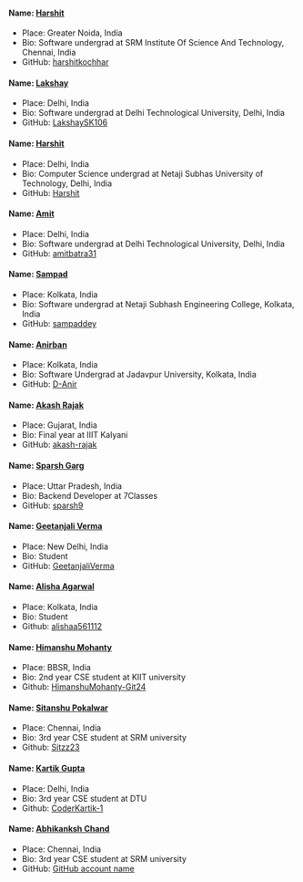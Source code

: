 #### Name: [Harshit](https://github.com/harshitkochhar)

- Place: Greater Noida, India
- Bio: Software undergrad at SRM Institute Of Science And Technology, Chennai, India
- GitHub: [harshitkochhar](https://github.com/harshitkochhar)

#### Name: [Lakshay](https://github.com/LakshaySK106)

- Place: Delhi, India
- Bio: Software undergrad at Delhi Technological University, Delhi, India
- GitHub: [LakshaySK106](https://github.com/LakshaySK106)

#### Name: [Harshit](https://github.com/HarshitMittal01)
- Place: Delhi, India
- Bio: Computer Science undergrad at Netaji Subhas University of Technology, Delhi, India
- GitHub: [Harshit](https://github.com/HarshitMittal01)

#### Name: [Amit](https://github.com/amitbatra31)

- Place: Delhi, India
- Bio: Software undergrad at Delhi Technological University, Delhi, India
- GitHub: [amitbatra31](https://github.com/amitbatra31)

#### Name: [Sampad](https://github.com/sampaddey)

- Place: Kolkata, India
- Bio: Software undergrad at Netaji Subhash Engineering College, Kolkata, India
- GitHub: [sampaddey](https://github.com/sampaddey)

#### Name: [Anirban](https://github.com/D-Anir)

- Place: Kolkata, India
- Bio: Software Undergrad at Jadavpur University, Kolkata, India
- GitHub: [D-Anir](https://github.com/D-Anir)

#### Name: [Akash Rajak](https://github.com/akash-rajak)

- Place: Gujarat, India
- Bio: Final year at IIIT Kalyani
- GitHub: [akash-rajak](https://github.com/akash-rajak)

#### Name: [Sparsh Garg](https://github.com/sparsh9)

- Place: Uttar Pradesh, India
- Bio: Backend Developer at 7Classes
- GitHub: [sparsh9](https://github.com/sparsh9)

#### Name: [Geetanjali Verma](https://github.com/geetanjaliverma)

- Place: New Delhi, India
- Bio: Student
- GitHub: [GeetanjaliVerma](https://github.com/geetanjaliverma)

#### Name: [Alisha Agarwal](https://github.com/alishaa561112)

- Place: Kolkata, India
- Bio: Student
- Github: [alishaa561112](https://github.com/alishaa561112)

#### Name: [Himanshu Mohanty](https://github.com/HimanshuMohanty-Git24)

- Place: BBSR, India
- Bio: 2nd year CSE student at KIIT university
- Github: [HimanshuMohanty-Git24](https://github.com/HimanshuMohanty-Git24)


#### Name: [Sitanshu Pokalwar](https://github.com/Sitzz23)

- Place: Chennai, India
- Bio: 3rd year CSE student at SRM university
- Github: [Sitzz23](https://github.com/Sitzz23)

#### Name: [Kartik Gupta](https://github.com/CoderKartik-1)

- Place: Delhi, India
- Bio: 3rd year CSE student at DTU
- Github: [CoderKartik-1](https://github.com/CoderKartik-1)

#### Name: [Abhikanksh Chand](https://github.com/Abhikanksh-Chand)
- Place: Chennai, India
- Bio: 3rd year CSE student at SRM university
- GitHub: [GitHub account name](https://github.com/Abhikanksh-Chand)
